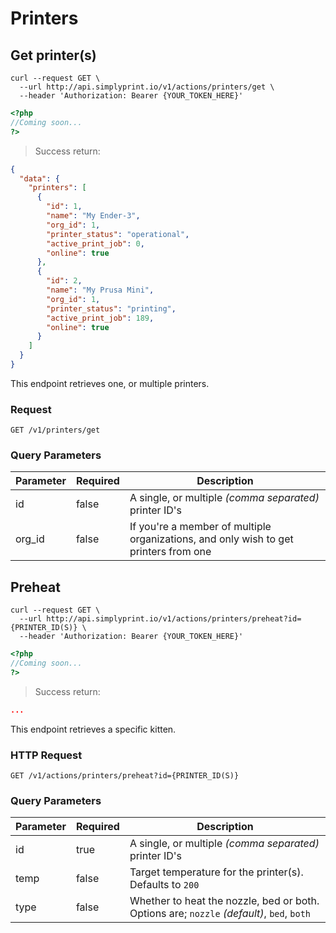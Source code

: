 # Printers

## Get printer(s)

```shell
curl --request GET \
  --url http://api.simplyprint.io/v1/actions/printers/get \
  --header 'Authorization: Bearer {YOUR_TOKEN_HERE}'
```

```php
<?php
//Coming soon...
?>
```

> Success return:

```json
{
  "data": {
    "printers": [
      {
        "id": 1,
        "name": "My Ender-3",
        "org_id": 1,
        "printer_status": "operational",
        "active_print_job": 0,
        "online": true
      },
      {
        "id": 2,
        "name": "My Prusa Mini",
        "org_id": 1,
        "printer_status": "printing",
        "active_print_job": 189,
        "online": true
      }
    ]
  }
}
```

This endpoint retrieves one, or multiple printers.

### Request

`GET /v1/printers/get`

### Query Parameters

Parameter | Required | Description
--------- | ------- | -----------
id | false | A single, or multiple _(comma separated)_ printer ID's
org_id | false | If you're a member of multiple organizations, and only wish to get printers from one

## Preheat

```shell
curl --request GET \
  --url http://api.simplyprint.io/v1/actions/printers/preheat?id={PRINTER_ID(S)} \
  --header 'Authorization: Bearer {YOUR_TOKEN_HERE}'
```

```php
<?php
//Coming soon...
?>
```

> Success return:

```json
...
```

This endpoint retrieves a specific kitten.

### HTTP Request

`GET /v1/actions/printers/preheat?id={PRINTER_ID(S)}`

### Query Parameters

Parameter | Required | Description
--------- | ------- | -----------
id | true | A single, or multiple _(comma separated)_ printer ID's
temp | false | Target temperature for the printer(s). Defaults to `200`
type | false | Whether to heat the nozzle, bed or both. Options are; `nozzle` _(default)_, `bed`, `both`
